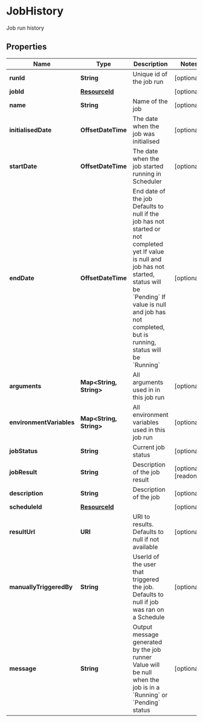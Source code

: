 

# JobHistory

Job run history

## Properties

| Name | Type | Description | Notes |
|------------ | ------------- | ------------- | -------------|
|**runId** | **String** | Unique id of the job run |  [optional] |
|**jobId** | [**ResourceId**](ResourceId.md) |  |  [optional] |
|**name** | **String** | Name of the job |  [optional] |
|**initialisedDate** | **OffsetDateTime** | The date when the job was initialised |  [optional] |
|**startDate** | **OffsetDateTime** | The date when the job started running in Scheduler |  [optional] |
|**endDate** | **OffsetDateTime** | End date of the job  Defaults to null if the job has not started or not completed yet  If value is null and job has not started, status will be &#x60;Pending&#x60;  If value is null and job has not completed, but is running, status will be &#x60;Running&#x60; |  [optional] |
|**arguments** | **Map&lt;String, String&gt;** | All arguments used in in this job run |  [optional] |
|**environmentVariables** | **Map&lt;String, String&gt;** | All environment variables used in this job run |  [optional] |
|**jobStatus** | **String** | Current job status |  [optional] |
|**jobResult** | **String** | Description of the job result |  [optional] [readonly] |
|**description** | **String** | Description of the job |  [optional] |
|**scheduleId** | [**ResourceId**](ResourceId.md) |  |  [optional] |
|**resultUrl** | **URI** | URI to results. Defaults to null if not available |  [optional] |
|**manuallyTriggeredBy** | **String** | UserId of the user that triggered the job.  Defaults to null if job was ran on a Schedule |  [optional] |
|**message** | **String** | Output message generated by the job runner  Value will be null when the job is in a &#x60;Running&#x60; or &#x60;Pending&#x60; status |  [optional] |



